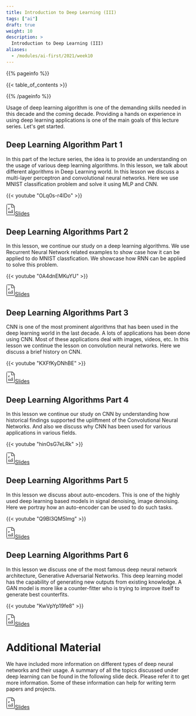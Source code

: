 ```yaml
---
title: Introduction to Deep Learning (III)
tags: ["ai"]
draft: true
weight: 10
description: >
  Introduction to Deep Learning (III)
aliases:
  - /modules/ai-first/2021/week10
---
```


{{% pageinfo %}}

{{< table_of_contents >}}

{{% /pageinfo %}}


Usage of deep learning algorithm is one of the demanding skills needed
in this decade and the coming decade. Providing a hands on experience in
using deep learning applications is one of the main goals of this
lecture series. Let's get started. 

## Deep Learning Algorithm Part 1

In this part of the lecture series, the idea is to provide an
understanding on the usage of various deep learning algorithms. In this
lesson, we talk about different algorithms in Deep Learning world. In
this lesson we discuss a multi-layer perceptron and convolutional neural
networks. Here we use MNIST classification problem and solve it using
MLP and CNN. 

{{< youtube "OLq0s-r4IDo" >}}

[![Image](/images/presentation.png)Slides](https://drive.google.com/open?id=1sYRkiXhYU-qrXRlBW3ZQXwnNfmYuMHRlpRtfwZkiFTc)


## Deep Learning Algorithms Part 2

In this lesson, we continue our study on a deep learning algorithms. We
use Recurrent Neural Network related examples to show case how it can be
applied to do MNIST classfication. We showcase how RNN can be applied to
solve this problem. 

{{< youtube "0A4dnEMKuYU" >}}

[![Image](/images/presentation.png)Slides](https://drive.google.com/open?id=1MMUErmadF8RTWPQY6xxuXhpchh6gczuYr6Z7znCQkbM)


## Deep Learning Algorithms Part 3

CNN is one of the most prominent algorithms that has been used in the
deep learning world in the last decade. A lots of applications has been
done using CNN. Most of these applications deal with images, videos,
etc. In this lesson we continue the lesson on convolution neural
networks. Here we discuss a brief history on CNN.

{{< youtube "KXFfKyDNhBE" >}}

[![Image](/images/presentation.png)Slides](https://drive.google.com/open?id=1oedasSs6tBFLYyaskes0gZEhTz2Sva57Qb2Kv2ruiXU)


## Deep Learning Algorithms Part 4
 
In this lesson we continue our study on CNN by understanding how
historical findings supported the upliftment of the Convolutional Neural
Networks. And also we discuss why CNN has been used for various
applications in various fields. 

{{< youtube "hinOsG7eLRk" >}}

[![Image](/images/presentation.png)Slides](https://drive.google.com/open?id=1N9V7ehwKuA2fZN-bGX6m-DLkeTBpNiYpZAGQu6IqkeU)


## Deep Learning Algorithms Part 5

In this lesson we discuss about auto-encoders. This is one of the highly
used deep learning based models in signal denoising, image denoising.
Here we portray how an auto-encoder can be used to do such tasks. 

{{< youtube "Q9Bl3QM5Img" >}}

[![Image](/images/presentation.png)Slides](https://drive.google.com/open?id=1MoQQOb5a8ptUSLrBCm2dT8P0yrZat6beKv1CDjJn44I)


## Deep Learning Algorithms Part 6

In this lesson we discuss one of the most famous deep neural network
architecture, Generative Adversarial Networks. This deep learning model
has the capability of generating new outputs from existing knowledge. A
GAN model is more like a counter-fitter who is trying to improve itself
to generate best counterfits. 

{{< youtube "KwVpYp19fe8" >}}

[![Image](/images/presentation.png)Slides](https://drive.google.com/open?id=1dHvLXgdjZLE-W-Ic0AdK-nYO9pvij4jcruHxTmNJx74)

# Additional Material 

We have included more information on different types of deep neural
networks and their usage. A summary of all the topics discussed under
deep learning can be found in the following slide deck. Please refer it
to get more information. Some of these information can help for writing
term papers and projects. 

[![Image](/images/presentation.png)Slides](https://docs.google.com/presentation/d/192NZBZNR4VVOIE8GdoJNm01o5AvY9tP1lWCdEA-Qy8Q/edit?usp=sharing)
